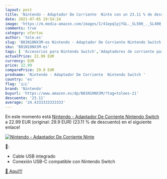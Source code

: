 ```yaml
---
layout: post
title: 'Nintendo - Adaptador De Corriente  Ninte con un 23.11 % de descuento'
date: 2021-07-05 19:54:24
image: 'https://m.media-amazon.com/images/I/41epqlpjYGL._SL500_._SL400_.jpg'
comments: true
category: ofertas
author: 'tole.es'
slug: 'B01N10NX3M-es Nintendo - Adaptador De Corriente Nintendo Switch'
sku: 'B01N10NX3M-es'
tags: [ 'Accesorios para Nintendo Switch','Adaptadores de corriente para Nintendo Switch','Baterías y cargadores para Nintendo Switch','Cables y adaptadores de corriente para Nintendo Switch','Cargadores para Nintendo Switch','Hardware y juegos para Nintendo Switch','Videojuegos','nintendo', ]
actualPrice: 22.99 EUR
currency: EUR
price: 22.99
comparePrice: 29.9 EUR
prodname: 'Nintendo - Adaptador De Corriente  Nintendo Switch '
country: 'es'
flag: '🇪🇸'
brand: 'Nintendo'
buyurl: 'https://www.amazon.es/dp/B01N10NX3M/?tag=tolees-21'
descuento: '23.11'
average: '24.4333333333333'
---
```


En este momento está [Nintendo - Adaptador De Corriente  Nintendo Switch ](https://www.amazon.es/dp/B01N10NX3M/?tag=tolees-21) a 22.99 EUR (original: 29.9 EUR) (23.11 %  de descuento) en el siguiente enlace!

[![Nintendo - Adaptador De Corriente  Ninte](https://m.media-amazon.com/images/I/41epqlpjYGL._SL500_._SL400_.jpg)](https://www.amazon.es/dp/B01N10NX3M/?tag=tolees-21)

🔎:

- Cable USB integrado
- Conexión USB-C compatible con Nintendo Switch

[🛒 Aquí!!!](https://www.amazon.es/dp/B01N10NX3M/?tag=tolees-21)
